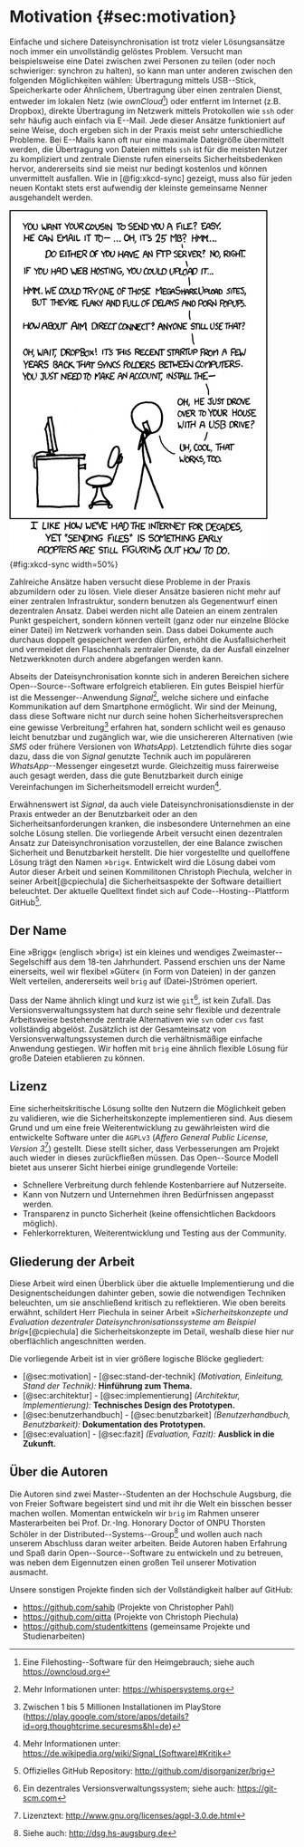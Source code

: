 # Motivation {#sec:motivation}

Einfache und sichere Dateisynchronisation ist trotz vieler Lösungsansätze noch
immer ein unvollständig gelöstes Problem. Versucht man beispielsweise eine
Datei zwischen zwei Personen zu teilen (oder noch schwieriger: synchron zu
halten), so kann man unter anderen zwischen den folgenden Möglichkeiten wählen:
Übertragung mittels USB--Stick, Speicherkarte oder Ähnlichem, Übertragung über
einen zentralen Dienst, entweder im lokalen Netz (wie *ownCloud*[^ownCloud]) oder entfernt im
Internet (z.B. Dropbox), direkte Übertragung im Netzwerk mittels Protokollen
wie ``ssh`` oder sehr häufig auch einfach via E--Mail. Jede dieser Ansätze
funktioniert auf seine Weise, doch ergeben sich in der Praxis meist sehr
unterschiedliche Probleme. Bei E--Mails kann oft nur eine maximale Dateigröße
übermittelt werden, die Übertragung von Dateien mittels ``ssh`` ist für die
meisten Nutzer zu kompliziert und zentrale Dienste rufen einerseits
Sicherheitsbedenken hervor, andererseits sind sie meist nur bedingt kostenlos
und können unvermittelt ausfallen. Wie in [@fig:xkcd-sync] gezeigt, muss also
für jeden neuen Kontakt stets erst aufwendig der kleinste gemeinsame Nenner
ausgehandelt werden.

![Humorvolle Darstellung der dargestellten Problematik.[^SOURCE_XKCD]](images/xkcd/file_transfer.png){#fig:xkcd-sync width=50%}

[^SOURCE_XKCD]: Quelle: xkcd (<https://xkcd.com/949>)
[^ownCloud]: Eine Filehosting--Software für den Heimgebrauch; siehe auch <https://owncloud.org>

Zahlreiche Ansätze haben versucht diese Probleme in der Praxis abzumildern oder
zu lösen. Viele dieser Ansätze basieren nicht mehr auf einer zentralen
Infrastruktur, sondern benutzen als Gegenentwurf einen dezentralen Ansatz.
Dabei werden nicht alle Dateien an einem zentralen Punkt gespeichert, sondern
können verteilt (ganz oder nur einzelne Blöcke einer Datei) im Netzwerk
vorhanden sein. Dass dabei Dokumente auch durchaus doppelt gespeichert werden
dürfen, erhöht die Ausfallsicherheit und vermeidet den Flaschenhals zentraler
Dienste, da der Ausfall einzelner Netzwerkknoten durch andere abgefangen werden kann.

Abseits der Dateisynchronisation konnte sich in anderen Bereichen sichere
Open--Source--Software erfolgreich etablieren. Ein gutes Beispiel hierfür ist
die Messenger--Anwendung *Signal*[^SIGNAL], welche sichere und einfache
Kommunikation auf dem Smartphone ermöglicht. Wir sind der Meinung, dass diese
Software nicht nur durch seine hohen Sicherheitsversprechen eine gewisse
Verbreitung[^SIGNAL_VERBREITUNG] erfahren hat, sondern schlicht weil es genauso
leicht benutzbar und zugänglich war, wie die unsichereren Alternativen (wie *SMS*
oder frühere Versionen von *WhatsApp*). Letztendlich führte dies sogar dazu,
dass die von *Signal* genutzte Technik auch im populäreren
*WhatsApp*--Messenger eingesetzt wurde. Gleichzeitig muss
fairerweise auch gesagt werden, dass die gute Benutzbarkeit durch einige
Vereinfachungen im Sicherheitsmodell erreicht wurden[^SIGNAL_WIKI].

[^SIGNAL]: Mehr Informationen unter: <https://whispersystems.org>
[^SIGNAL_VERBREITUNG]: Zwischen 1 bis 5 Millionen Installationen im PlayStore (<https://play.google.com/store/apps/details?id=org.thoughtcrime.securesms&hl=de>)
[^SIGNAL_WIKI]: Mehr Informationen unter: <https://de.wikipedia.org/wiki/Signal_(Software)#Kritik>

Erwähnenswert ist *Signal*, da auch viele Dateisynchronisationsdienste in der
Praxis entweder an der Benutzbarkeit oder an den Sicherheitsanforderungen
kranken, die insbesondere Unternehmen an eine solche Lösung stellen. Die vorliegende
Arbeit versucht einen dezentralen Ansatz zur Dateisynchronisation vorzustellen,
der eine Balance zwischen Sicherheit und Benutzbarkeit herstellt. Die hier
vorgestellte und quelloffene Lösung trägt den Namen »``brig``«. Entwickelt wird
die Lösung dabei vom Autor dieser Arbeit und seinen Kommilitonen Christoph
Piechula, welcher in seiner Arbeit[@cpiechula] die Sicherheitsaspekte der
Software detailliert beleuchtet. Der aktuelle Quelltext findet sich auf
Code--Hosting--Plattform GitHub[^GITHUB].

[^GITHUB]: Offizielles GitHub Repository: <http://github.com/disorganizer/brig>

## Der Name

Eine »Brigg« (englisch »brig«) ist ein kleines und wendiges
Zweimaster--Segelschiff aus dem 18-ten Jahrhundert. Passend erschien uns der
Name einerseits, weil wir flexibel »Güter« (in Form von Dateien) in der ganzen
Welt verteilen, andererseits weil ``brig`` auf (Datei-)Strömen operiert.

Dass der Name ähnlich klingt und kurz ist wie ``git``[^GIT_REF], ist kein
Zufall. Das Versionsverwaltungssystem hat durch seine sehr flexible und
dezentrale Arbeitsweise bestehende zentrale Alternativen wie ``svn`` oder
``cvs`` fast vollständig abgelöst. Zusätzlich ist der Gesamteinsatz von
Versionsverwaltungssystemen durch die verhältnismäßige einfache Anwendung
gestiegen. Wir hoffen mit ``brig`` eine ähnlich flexible Lösung für große
Dateien etablieren zu können.

[^GIT_REF]: Ein dezentrales Versionsverwaltungssystem; siehe auch: <https://git-scm.com>

## Lizenz

Eine sicherheitskritische Lösung sollte den Nutzern die Möglichkeit geben zu
validieren, wie die Sicherheitskonzepte implementieren sind. Aus diesem Grund
und um eine freie Weiterentwicklung zu gewährleisten wird die entwickelte
Software unter die ``AGPLv3`` (*Affero General Public License, Version
3*[^AGPL]) gestellt. Diese stellt sicher, dass Verbesserungen am Projekt auch
wieder in dieses zurückfließen müssen. Das Open--Source Modell bietet aus
unserer Sicht hierbei einige grundlegende Vorteile:

- Schnellere Verbreitung durch fehlende Kostenbarriere auf Nutzerseite.
- Kann von Nutzern und Unternehmen ihren Bedürfnissen angepasst werden.
- Transparenz in puncto Sicherheit (keine offensichtlichen Backdoors möglich).
- Fehlerkorrekturen, Weiterentwicklung und Testing aus der Community.

[^AGPL]: Lizenztext: <http://www.gnu.org/licenses/agpl-3.0.de.html>

## Gliederung der Arbeit

Diese Arbeit wird einen Überblick über die aktuelle Implementierung und die
Designentscheidungen dahinter geben, sowie die notwendigen Techniken
beleuchten, um sie anschließend kritisch zu reflektieren. Wie oben bereits
erwähnt, schildert Herr Piechula in seiner Arbeit »*Sicherheitskonzepte und
Evaluation dezentraler Dateisynchronisationssysteme am Beispiel
brig*«[@cpiechula] die Sicherheitskonzepte im Detail, weshalb diese hier nur
oberflächlich angeschnitten werden.

Die vorliegende Arbeit ist in vier größere logische Blöcke gegliedert:

- [@sec:motivation] - [@sec:stand-der-technik] *(Motivation, Einleitung, Stand der Technik):* **Hinführung zum Thema.**
- [@sec:architektur] - [@sec:implementierung] *(Architektur, Implementierung):* **Technisches Design des Prototypen.**
- [@sec:benutzerhandbuch] - [@sec:benutzbarkeit] *(Benutzerhandbuch, Benutzbarkeit):* **Dokumentation des Prototypen.**
- [@sec:evaluation] - [@sec:fazit] *(Evaluation, Fazit):* **Ausblick in die Zukunft.**

## Über die Autoren

Die Autoren sind zwei Master--Studenten an der Hochschule Augsburg, die von
Freier Software begeistert sind und mit ihr die Welt ein bisschen besser machen
wollen. Momentan entwickeln wir ``brig`` im Rahmen unserer Masterarbeiten bei
Prof. Dr.-Ing. Honorary Doctor of ONPU Thorsten Schöler in der
Distributed--Systems--Group[^DSG] und wollen auch nach unserem Abschluss daran
weiter arbeiten. Beide Autoren haben Erfahrung und Spaß darin
Open--Source--Software zu entwickeln und zu betreuen, was neben dem Eigennutzen
einen großen Teil unserer Motivation ausmacht.

Unsere sonstigen Projekte finden sich der Vollständigkeit halber auf GitHub:

* <https://github.com/sahib> (Projekte von Christopher Pahl)
* <https://github.com/qitta> (Projekte von Christoph Piechula)
* <https://github.com/studentkittens> (gemeinsame Projekte und Studienarbeiten)

[^DSG]: Siehe auch: <http://dsg.hs-augsburg.de>
